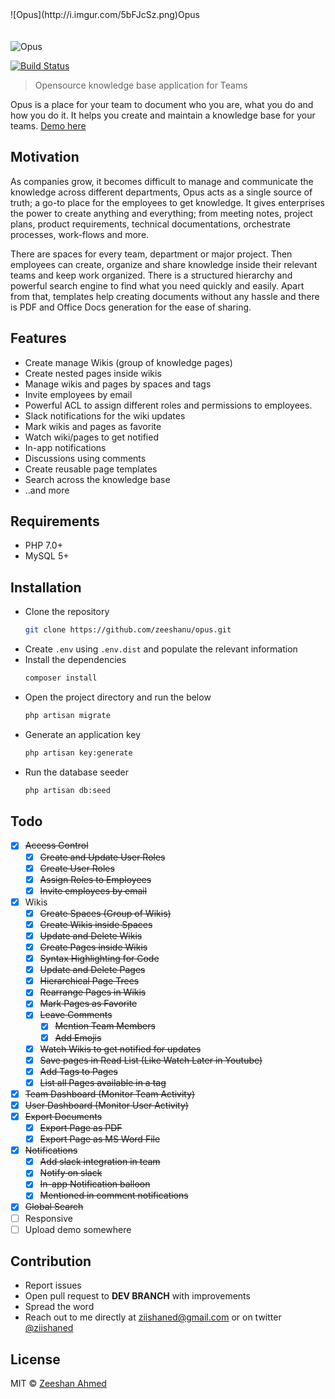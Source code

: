 <div style="display: flex; align-items: center;padding-bottom: 20px;">
    <div style="float: left;">![Opus](http://i.imgur.com/5bFJcSz.png)</div>
    <div>Opus</div>
</div>

![Opus](http://i.imgur.com/WZvXEXY.png)

[![Build Status](https://travis-ci.org/zeeshanu/opus.svg?branch=master)](https://travis-ci.org/zeeshanu/opus)
> Opensource knowledge base application for Teams

Opus is a place for your team to document who you are, what you do and how you do it. It helps you create and maintain a knowledge base for your teams. [Demo here](https://github.com/zeeshanu/opus/blob/master/demo.md) 


## Motivation
As companies grow, it becomes difficult to manage and communicate the knowledge across different departments, Opus acts as a single source of truth; a go-to place for the employees to get knowledge. It gives enterprises the power to create anything and everything; from meeting notes, project plans, product requirements, technical documentations, orchestrate processes, work-flows and more. 

There are spaces for every team, department or major project. Then employees can create, organize and share knowledge inside their relevant teams and keep work organized. There is a structured hierarchy and powerful search engine to find what you need quickly and easily. Apart from that, templates help creating documents without any hassle and there is PDF and Office Docs generation for the ease of sharing.

## Features

* Create manage Wikis (group of knowledge pages)
* Create nested pages inside wikis
* Manage wikis and pages by spaces and tags
* Invite employees by email
* Powerful ACL to assign different roles and permissions to employees.
* Slack notifications for the wiki updates
* Mark wikis and pages as favorite
* Watch wiki/pages to get notified
* In-app notifications
* Discussions using comments
* Create reusable page templates
* Search across the knowledge base
* ..and more

## Requirements

* PHP 7.0+
* MySQL 5+

## Installation

- Clone the repository
  ```bash
  git clone https://github.com/zeeshanu/opus.git
  ```
- Create `.env` using `.env.dist` and populate the relevant information
- Install the dependencies
  ```bash
  composer install
  ```
- Open the project directory and run the below
  ```bash
  php artisan migrate
  ``` 
- Generate an application key
  ```bash
  php artisan key:generate
  ```
- Run the database seeder
  ```bash
  php artisan db:seed
  ```

## Todo

- [x] ~~Access Control~~
  - [x] ~~Create and Update User Roles~~ 
  - [x] ~~Create User Roles~~
  - [x] ~~Assign Roles to Employees~~
  - [x] ~~Invite employees by email~~
- [x] Wikis
  - [x] ~~Create Spaces (Group of Wikis)~~ 
  - [x] ~~Create Wikis inside Spaces~~
  - [x] ~~Update and Delete Wikis~~
  - [x] ~~Create Pages inside Wikis~~
  - [x] ~~Syntax Highlighting for Code~~
  - [x] ~~Update and Delete Pages~~
  - [x] ~~Hierarchical Page Trees~~
  - [x] ~~Rearrange Pages in Wikis~~
  - [x] ~~Mark Pages as Favorite~~
  - [x] ~~Leave Comments~~
    - [x] ~~Mention Team Members~~
    - [x] ~~Add Emojis~~
  - [x] ~~Watch Wikis to get notified for updates~~
  - [x] ~~Save pages in Read List (Like Watch Later in Youtube)~~
  - [x] ~~Add Tags to Pages~~
  - [x] ~~List all Pages available in a tag~~
- [x] ~~Team Dashboard (Monitor Team Activity)~~
- [x] ~~User Dashboard (Monitor User Activity)~~
- [x] ~~Export Documents~~
    - [x] ~~Export Page as PDF~~
    - [x] ~~Export Page as MS Word File~~
- [x] ~~Notifications~~
  - [x] ~~Add slack integration in team~~
  - [x] ~~Notify on slack~~
  - [x] ~~In-app Notification balloon~~
  - [x] ~~Mentioned in comment notifications~~
- [x] ~~Global Search~~
- [ ] Responsive
- [ ] Upload demo somewhere

## Contribution

* Report issues
* Open pull request to **DEV BRANCH** with improvements
* Spread the word
* Reach out to me directly at ziishaned@gmail.com or on twitter [@ziishaned](https://twitter.com/ziishaned)

## License
MIT © [Zeeshan Ahmed](https://github.com/zeeshanu)
